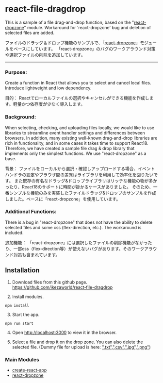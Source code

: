 # react-file-dragdrop
This is a sample of a file drag-and-drop function, based on the "[react-dropzone](https://github.com/react-dropzone/react-dropzone)" module. Workaround for 'react-dropzone' bug and deletion of selected files are added.


ファイルのドラッグ＆ドロップ機能のサンプルで、「[react-dropzone](https://github.com/react-dropzone/react-dropzone)」モジュールをベースにしています。
「react-dropzone」のバグのワークアラウンド対策や選択ファイルの削除を追加しています。

---

### Purpose:

Create a function in React that allows you to select and cancel local files. Introduce lightweight and low dependency.

目的：
Reactでローカルファイルの選択やキャンセルができる機能を作成します。軽量かつ依存度が少なく導入します。

### Background:
When selecting, checking, and uploading files locally, we would like to use libraries to streamline event handler settings and differences between browsers.
In addition, many existing well-known drag-and-drop libraries are rich in functionality, and in some cases it takes time to support React18.
Therefore, we have created a sample file drag & drop library that implements only the simplest functions. We use "react-dropzone" as a base.

背景：
ファイルをローカルから選択・確認しアップロードする場合、イベントハンドラの設定やブラウザ間の差異はライブラリを利用して効率化を図りたいです。
また既存の有名なドラッグ&ドロップライブラリはリッチな機能の物が多かったり、React18のサポートに時間が掛かるケースがありました。
そのため、一番シンプルな機能のみを実装したファイルドラッグ&ドロップのサンプルを作成しました。ベースに「react-dropzone」を使用しています。

### Additional Functions:
There is a bug in "react-dropzone" that does not have the ability to delete selected files and some css (flex-direction, etc.). The workaround is included.

追加機能：
「react-dropzone」には選択したファイルの削除機能がなかったり、一部css（flex-direction等）が使えないバグがあります。そのワークアラウンド対策も含まれています。



## Installation

1. Download files from this github page.
https://github.com/ikezaworld/react-file-dragdrop


2. Install modules.
```
npm install
```

3. Start the app.
```
npm run start
```

4. Open [http://localhost:3000](http://localhost:3000) to view it in the browser.

5. Select a file and drop it on the drop zone. You can also delete the selected file.
     (Dummy file for upload is here: [".txt",",csv",".jpg",".png"](https://github.com/ikezaworld/react-file-dragdrop/tree/main/dummy_file))


### Main Modules

- [create-react-app](https://github.com/facebook/create-react-app)
- [react-dropzone](https://github.com/react-dropzone/react-dropzone)